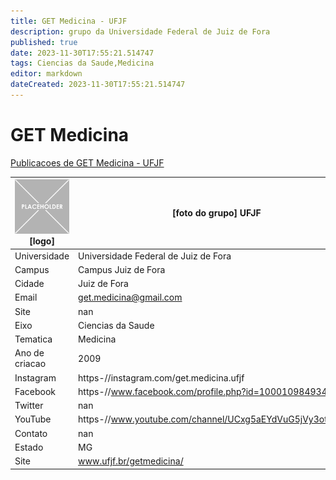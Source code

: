 ```yaml
---
title: GET Medicina - UFJF
description: grupo da Universidade Federal de Juiz de Fora
published: true
date: 2023-11-30T17:55:21.514747
tags: Ciencias da Saude,Medicina
editor: markdown
dateCreated: 2023-11-30T17:55:21.514747
---
```


# GET Medicina

[Publicacoes de GET Medicina - UFJF](/atividade/111GETMedicinaUFJF/feed.md)

| ![placeholder.png](/placeholder.png) [logo] | [foto do grupo] UFJF         |
| ------------------------------------------- | ------------------------------------------------- |
| Universidade                                | Universidade Federal de Juiz de Fora      |
| Campus                                      | Campus Juiz de Fora            |
| Cidade                                      | Juiz de Fora             |
| Email                                       | get.medicina@gmail.com             |
| Site                                        | nan              |
| Eixo                                        | Ciencias da Saude              |
| Tematica                                    | Medicina          |
| Ano de criacao                              | 2009        |
| Instagram                                   | https-//instagram.com/get.medicina.ufjf         |
| Facebook                                    | https-//www.facebook.com/profile.php?id=100010984934399          |
| Twitter                                     | nan           |
| YouTube                                     | https-//www.youtube.com/channel/UCxg5aEYdVuG5jVy3otkW4fA           |
| Contato                                     | nan         |
| Estado                                      |  MG            |
| Site                                        | www.ufjf.br/getmedicina/ |
